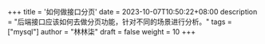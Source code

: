 +++
title = '如何做接口分页'
date = 2023-10-07T10:50:22+08:00
description = "后端接口应该如何去做分页功能，针对不同的场景进行分析。"
tags = ["mysql"]
author = "林林柒"
draft = false
weight = 10
+++





